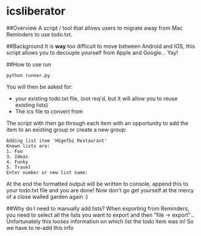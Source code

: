 # icsliberator

##Overview
A script / tool that allows users to migrate away from Mac Reminders to use todo.txt.

##Background
It is **way** too difficult to move between Android and IOS, this script allows you to decouple yourself from Apple and Google... Yay!

##How to use
run 

```
python runner.py
```

You will then be asked for:
 
* your existing todo.txt file, (not req'd, but it will allow you to reuse existing lists)
* The ics file to convert from

The script with then go through each item with an opportunity to add the item to an existing group or create a new group:

```
Adding list item 'HGgefbi Restaurant'
Known lists are:
1. Foo
3. Ideas
4. Funky
5. Travel
Enter number or new list name:
```

At the end the formatted output will be written to console, append this to your todo.txt file and you are done! Now don't go get yourself at the mercy of a close walled garden again :)

##Why do I need to manually add lists?
When exporting from Reminders, you need to select all the lists you want to export and then "file -> export"... Unfortunately this looses information on which list the todo item was in! So we have to re-add this info 
